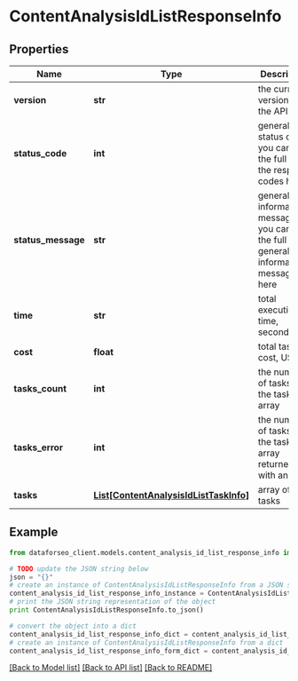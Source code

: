 # ContentAnalysisIdListResponseInfo


## Properties

Name | Type | Description | Notes
------------ | ------------- | ------------- | -------------
**version** | **str** | the current version of the API | [optional] 
**status_code** | **int** | general status code you can find the full list of the response codes here | [optional] 
**status_message** | **str** | general informational message you can find the full list of general informational messages here | [optional] 
**time** | **str** | total execution time, seconds | [optional] 
**cost** | **float** | total tasks cost, USD | [optional] 
**tasks_count** | **int** | the number of tasks in the tasks array | [optional] 
**tasks_error** | **int** | the number of tasks in the tasks array returned with an error | [optional] 
**tasks** | [**List[ContentAnalysisIdListTaskInfo]**](ContentAnalysisIdListTaskInfo.md) | array of tasks | [optional] 

## Example

```python
from dataforseo_client.models.content_analysis_id_list_response_info import ContentAnalysisIdListResponseInfo

# TODO update the JSON string below
json = "{}"
# create an instance of ContentAnalysisIdListResponseInfo from a JSON string
content_analysis_id_list_response_info_instance = ContentAnalysisIdListResponseInfo.from_json(json)
# print the JSON string representation of the object
print ContentAnalysisIdListResponseInfo.to_json()

# convert the object into a dict
content_analysis_id_list_response_info_dict = content_analysis_id_list_response_info_instance.to_dict()
# create an instance of ContentAnalysisIdListResponseInfo from a dict
content_analysis_id_list_response_info_form_dict = content_analysis_id_list_response_info.from_dict(content_analysis_id_list_response_info_dict)
```
[[Back to Model list]](../README.md#documentation-for-models) [[Back to API list]](../README.md#documentation-for-api-endpoints) [[Back to README]](../README.md)


